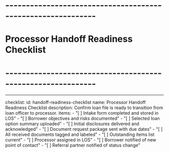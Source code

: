 <!-- Powered by BMAD™ Core -->

# ------------------------------------------------------------

# Processor Handoff Readiness Checklist

# ------------------------------------------------------------

---

checklist:
id: handoff-readiness-checklist
name: Processor Handoff Readiness Checklist
description: Confirm loan file is ready to transition from loan officer to processor.
items: - "[ ] Intake form completed and stored in LOS" - "[ ] Borrower objectives and risks documented" - "[ ] Selected loan option summary uploaded" - "[ ] Initial disclosures delivered and acknowledged" - "[ ] Document request package sent with due dates" - "[ ] All received documents tagged and labeled" - "[ ] Outstanding items list current" - "[ ] Processor assigned in LOS" - "[ ] Borrower notified of new point of contact" - "[ ] Referral partner notified of status change"
